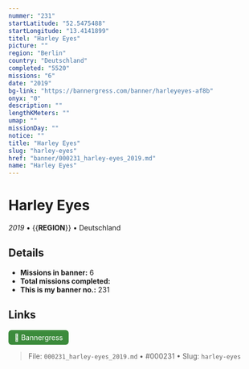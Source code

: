```yaml
---
nummer: "231"
startLatitude: "52.5475488"
startLongitude: "13.4141899"
titel: "Harley Eyes"
picture: ""
region: "Berlin"
country: "Deutschland"
completed: "5520"
missions: "6"
date: "2019"
bg-link: "https://bannergress.com/banner/harleyeyes-af8b"
onyx: "0"
description: ""
lengthKMeters: ""
umap: ""
missionDay: ""
notice: ""
title: "Harley Eyes"
slug: "harley-eyes"
href: "banner/000231_harley-eyes_2019.md"
name: "Harley Eyes"
---
```

# Harley Eyes

*2019* • {{__REGION__}} • Deutschland





## Details

- **Missions in banner:** 6
- **Total missions completed:** 
- **This is my banner no.:** 231





## Links
<a href="https://bannergress.com/banner/harleyeyes-af8b" target="_blank" style="display:inline-block;margin-right:8px;padding:6px 12px;background:#3c8b3c;color:#fff;text-decoration:none;border-radius:6px;">🔗 Bannergress</a>



> File: `000231_harley-eyes_2019.md` • #000231 • Slug: `harley-eyes`
